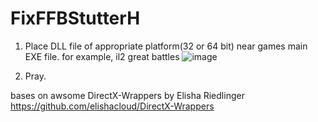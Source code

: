# FixFFBStutterH
1) Place DLL file of appropriate platform(32 or 64 bit) near games main EXE file.
for example, il2 great battles
![image](https://user-images.githubusercontent.com/65772648/102018985-aa2bba00-3d81-11eb-8bda-e9c4e4a1c945.png)

2) Pray.





bases on awsome DirectX-Wrappers by Elisha Riedlinger  https://github.com/elishacloud/DirectX-Wrappers
